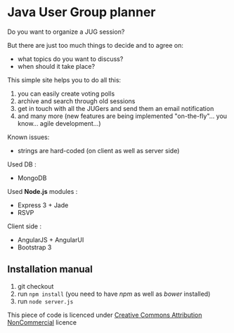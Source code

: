 Java User Group planner
=================

Do you want to organize a JUG session? 

But there are just too much things to decide and to agree on:

* what topics do you want to discuss?
* when should it take place?

This simple site helps you to do all this:

1. you can easily create voting polls
2. archive and search through old sessions 
3. get in touch with all the JUGers and send them an email notification
4. and many more (new features are being implemented "on-the-fly"... you know... agile development...)
 
 
 
Known issues:

 * strings are hard-coded (on client as well as server side)
 
Used DB : 
 - MongoDB

Used **Node.js** modules :
 - Express 3 + Jade
 - RSVP

Client side :
 - AngularJS + AngularUI
 - Bootstrap 3

## Installation manual
1. git checkout
2. run `npm install` (you need to have *npm* as well as *bower* installed)
3. run `node server.js`


This piece of code is licenced under [Creative Commons Attribution NonCommercial](https://tldrlegal.com/license/creative-commons-attribution-noncommercial-\(cc-nc\)) licence
